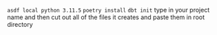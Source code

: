 `asdf local python 3.11.5`
`poetry install`
`dbt init` type in your project name and then cut out all of the files it creates and paste them in root directory